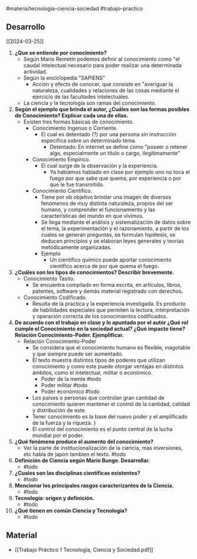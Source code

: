 #materia/tecnologia-ciencia-sociedad #trabajo-practico 

## Desarrollo

[[2024-03-25]]
1. **¿Que se entiende por conocimiento?**
    - Según Mario Remetín podemos definir al conocimiento como  "el caudal intelectual necesario para poder realizar una determinada actividad.
    - Según la enciclopedia "SAPIENS"
        - Acción y efecto de conocer, que consiste en "averiguar la naturaleza, cualidades y relaciones de las cosas mediante el ejercicio de las facultades intelectuales.
    - La ciencia y la tecnología son ramas del conocimiento.
2. **Según el ejemplo que brinda el autor, ¿Cuáles son las formas posibles de Conocimiento? Explicar cada una de ellas.**
    - Existen tres formas básicas de conocimiento.
        - Conocimiento Ingenuo o Corriente.
            - El cual es detentado (?) por una persona sin instrucción especifica sobre un determinado tema.
                - Detentado: En internet se define como "poseer o retener algo, especialmente un título o cargo, ilegítimamente"
        - Conocimiento Empírico.
            - El cual surge de la observación y la experiencia. 
                - Ya habíamos hablado en clase por ejemplo uno no toca el fuego por que sabe que quema, por experiencia o por que le fue transmitido.
        - Conocimiento Científico.
            - Tiene por ob objetivo brindar una imagen de diversos fenómenos de muy distinta naturaleza, propios del ser humano, y comprender el funcionamiento y las características del mundo en que vivimos.
            - Se llega mediante el análisis y sistematización de datos sobre el tema, la experimentación y el razonamiento, a partir de los cuales se generan preguntas, se formulan hipótesis, se deducen principios y se elaboran leyes generales y teorías metódicamente organizadas.
            - Ejemplo
                - Un científico químico puede aportar conocimiento científico acerca de por que quema el fuego.
3. **¿Cuáles son los tipos de conocimientos? Describir brevemente.**
    - Conocimiento Tasito.
        - Se encuentra compilado en forma escrita, en artículos, libros, patentes, software y demás material registrado con derechos.
    - Conocimiento Codificado.
        - Resulta de la practica y la experiencia investigada. Es producto de habilidades especiales que permiten la lectura, interpretación y operación correcta de los conocimientos codificados.
4. **De acuerdo con el trabajo en clase y lo apuntado por el autor ¿Qué rol cumple el Conocimiento en la sociedad actual? ¿Qué impacto tiene? Relación Conocimiento-Poder. Ejemplificar.**
    - Relación Conocimiento-Poder
        - Se considera que el conocimiento humano es flexible, inagotable y que siempre puede ser aumentado.
        - El texto muestra distintos tipos de poderes que utilizan conocimiento y como este puede otorgar ventajas en distintos ámbitos, como el intelectual, militar o económico.
            - Poder de la mente #todo
            - Poder militar #todo
            - Poder económico #todo
        - Los países o personas que controlan gran cantidad de conocimiento quieren mantener el control de la cantidad, calidad y distribución de este.
        - Tener conocimiento es la base del nuevo poder y el amplificado de la fuerza y la riqueza. }
        - El control del conocimiento es el punto central de la lucha mundial por el poder.
5. **¿Qué fenómeno produce el aumento del conocimiento?**
    - Ver la parte de institucionalización de la ciencia, mas inversiones, etc habla de japon tambien el texto. #todo
6. **Definición de Ciencia según Mario Bunge. Desarrollar.**
    - #todo
7. **¿Cuales son las disciplinas científicas existentes?**
    - #todo
8. **Mencionar los principales rasgos caracterizantes de la Ciencia.**
    - #todo
9. **Tecnología: origen y definición.**
    - #todo
10. **¿Qué tienen en común Ciencia y Tecnología?**
    - #todo

## Material

* [[Trabajo Práctico 1 Tecnología, Ciencia y Sociedad.pdf]]